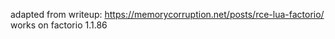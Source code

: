 

adapted from writeup: https://memorycorruption.net/posts/rce-lua-factorio/  
works on factorio 1.1.86
